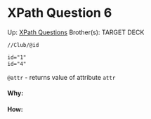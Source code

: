 # XPath Question 6

Up: [XPath Questions](xpath_questions)
Brother(s):
TARGET DECK

```
//Club/@id
```

```xml
id="1"
id="4"
```

`@attr` - returns value of attribute `attr`






























#### Why:
#### How:









